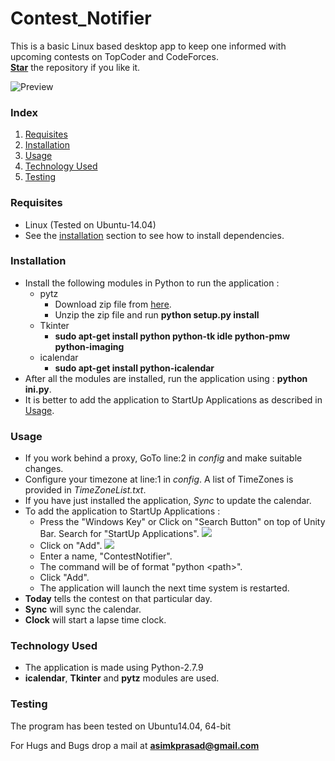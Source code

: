 # Contest_Notifier
This is a basic Linux based desktop app to keep one informed with upcoming contests on TopCoder and CodeForces.<br />
<a href = "https://github.com/pakhandi/Contest_Notifier"><b>Star</b></a> the repository if you like it.<br /> 

![Preview](https://raw.githubusercontent.com/pakhandi/Contest_Notifier/master/img/PyCal3.png)

<h3>Index</h3>
<ol>
<li><a href="#requisites">Requisites</a></li>
<li><a href="#installation">Installation</a></li>
<li><a href="#usage">Usage</a></li>
<li><a href="#techused">Technology Used</a></li>
<li><a href="#testing">Testing</a></li>
</ol>

<a name="requisites"><h3>Requisites</h3></a>
<ul>
<li>Linux (Tested on Ubuntu-14.04)</li>
<li>See the <a href="#installation">installation</a> section to see how to install dependencies.</li>
</ul>

<a name="installation"><h3>Installation</h3></a>
<ul>
<li>Install the following modules in Python to run the application :
	<ul>
	<li>pytz
		<ul>
		<li>Download zip file from <a href = "https://pypi.python.org/pypi/pytz/" target="_blank">here</a>.</li>
		<li>Unzip the zip file and run <b>python setup.py install</b></li>
		</ul>
	</li>
	<li>Tkinter
		<ul>
		<li><b>sudo apt-get install python python-tk idle python-pmw python-imaging</b></li>
		</ul>
	</li>
	<li>icalendar
		<ul>
		<li><b>sudo apt-get install python-icalendar</b></li>
		</ul>
	</li>
	</ul>
</li>
<li>After all the modules are installed, run the application using : <b>python ini.py</b>.</li>
<li>It is better to add the application to StartUp Applications as described in <a href="#usage">Usage</a>.</li>
</ul>

<a name="usage"><h3>Usage</h3></a>
<ul>
<li>If you work behind a proxy, GoTo line:2 in <i>config</i> and make suitable changes.</li>
<li>Configure your timezone at line:1 in <i>config</i>. A list of TimeZones is provided in <i>TimeZoneList.txt</i>.</li>
<li>If you have just installed the application, <i>Sync</i> to update the calendar.</li>
<li>To add the application to StartUp Applications :
	<ul>
	<li>Press the "Windows Key" or Click on "Search Button" on top of Unity Bar. Search for "StartUp Applications".
	<img src="https://raw.githubusercontent.com/pakhandi/Contest_Notifier/master/img/PyCal1.png">
	</li>
	<li>Click on "Add".
	<img src="https://raw.githubusercontent.com/pakhandi/Contest_Notifier/master/img/PyCal2.png">
	</li>
	<li>Enter a name, "ContestNotifier".</li>
	<li>The command will be of format "python &ltpath&gt".</li>
	<li>Click "Add".</li>
	<li>The application will launch the next time system is restarted.</li>
	</ul>
</li>
<li><b>Today</b> tells the contest on that particular day.</li>
<li><b>Sync</b> will sync the calendar.</li>
<li><b>Clock</b> will start a lapse time clock.</li>
</ul>

<a name="techused"><h3>Technology Used</h3></a>
<ul>
<li>The application is made using Python-2.7.9</li>
<li><b>icalendar</b>, <b>Tkinter</b> and <b>pytz</b> modules are used.
</ul>

<a name="testing"><h3>Testing</h3></a>
The program has been tested on Ubuntu14.04, 64-bit

For Hugs and Bugs drop a mail at <b>asimkprasad@gmail.com</b>

